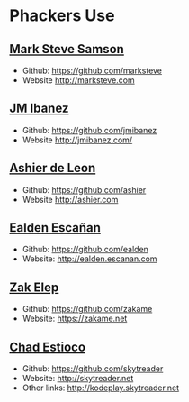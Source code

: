 # Phackers Use

## [Mark Steve Samson](marksteve.html)

* Github: https://github.com/marksteve
* Website http://marksteve.com

## [JM Ibanez](jmibanez.html)

* Github: https://github.com/jmibanez
* Website http://jmibanez.com/

## [Ashier de Leon](ashier.html)

* Github: https://github.com/ashier
* Website http://ashier.com

## [Ealden Escañan](ealden.html)

* Github: https://github.com/ealden
* Website: http://ealden.escanan.com

## [Zak Elep](zakame.html)

* Github: https://github.com/zakame
* Website: https://zakame.net

## [Chad Estioco](skytreader.html)

* Github: https://github.com/skytreader
* Website: http://skytreader.net
* Other links: http://kodeplay.skytreader.net
